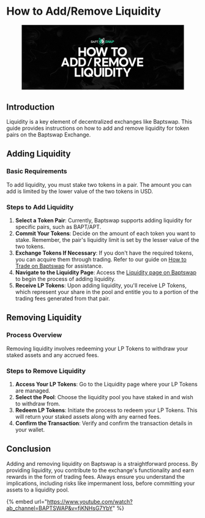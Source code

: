 # How to Add/Remove Liquidity

<figure><img src="../../../../.gitbook/assets/HowToAddRemoveLP.png" alt=""><figcaption></figcaption></figure>

## Introduction

Liquidity is a key element of decentralized exchanges like Baptswap. This guide provides instructions on how to add and remove liquidity for token pairs on the Baptswap Exchange.

## Adding Liquidity

### Basic Requirements

To add liquidity, you must stake two tokens in a pair. The amount you can add is limited by the lower value of the two tokens in USD.

### Steps to Add Liquidity

1. **Select a Token Pair**: Currently, Baptswap supports adding liquidity for specific pairs, such as BAPT/APT.
2. **Commit Your Tokens**: Decide on the amount of each token you want to stake. Remember, the pair's liquidity limit is set by the lesser value of the two tokens.
3. **Exchange Tokens If Necessary**: If you don't have the required tokens, you can acquire them through trading. Refer to our guide on [How to Trade on Baptswap](../how-to-trade.md) for assistance.
4. **Navigate to the Liquidity Page**: Access the [Liquidity page on Baptswap](https://baptswap.com/pools) to begin the process of adding liquidity.
5. **Receive LP Tokens**: Upon adding liquidity, you'll receive LP Tokens, which represent your share in the pool and entitle you to a portion of the trading fees generated from that pair.

## Removing Liquidity

### Process Overview

Removing liquidity involves redeeming your LP Tokens to withdraw your staked assets and any accrued fees.

### Steps to Remove Liquidity

1. **Access Your LP Tokens**: Go to the Liquidity page where your LP Tokens are managed.
2. **Select the Pool**: Choose the liquidity pool you have staked in and wish to withdraw from.
3. **Redeem LP Tokens**: Initiate the process to redeem your LP Tokens. This will return your staked assets along with any earned fees.
4. **Confirm the Transaction**: Verify and confirm the transaction details in your wallet.

## Conclusion

Adding and removing liquidity on Baptswap is a straightforward process. By providing liquidity, you contribute to the exchange's functionality and earn rewards in the form of trading fees. Always ensure you understand the implications, including risks like impermanent loss, before committing your assets to a liquidity pool.

{% embed url="https://www.youtube.com/watch?ab_channel=BAPTSWAP&v=fjKNHsG7YbY" %}
